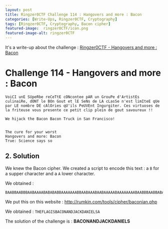 ```yaml
---
layout: post
title: Ringzer0CTF Challenge 114 : Hangovers and more : Bacon
categories: [Write-Ups, Ringzer0CTF, Cryptography]
tags: [Ringzer0CTF, Cryptography, Bacon cipher]
featured-image:  ringzer0CTF/icon.png
featured-image-alt: ringzer0CTF
---
```


It's a write-up about the challenge : [Ringzer0CTF - Hangovers and more : Bacon](https://ringzer0ctf.com/challenges/114)

# Challenge 114 - Hangovers and more : Bacon

``` 
VoiCI unE SUpeRbe reCeTtE cONcontee pAR un GrouPe d'ArtistEs culinaiRe, dONT le BOn Gout et lE SeNs de LA cLasSe n'est limIteE qUe par LE nombre DE cAlOries qU'ils PeUVEnt Ingurgiter. Ces virtuoses de la friteuse vous presente ce petit clip plein de gout savoureux !!

We hijack the Bacon Bacon Truck in San Francisco!


The cure for your worst
Hangovers and more: Bacon
True: Science says so
```

## 2. Solution 

We knew the Bacon cipher. 
We created a script to encode this text : 
a `B` for a supper character and a `A` lower character.

We obtained : 
```
BAABBAABBBAABAAAABABABABBAAAAAAABBAABAAABAABAAAAABAAAAAAAABAABBBAABBABAAAAAABBABAAABBABAABAAAAAAAABAABABAAAABBAAAAAABBABABAAAAABAAABABBBAABAAAAAAAAA
```

We put this on this website : http://rumkin.com/tools/cipher/baconian.php

We obtained : `THEFLAGISBACONANDJACKDANIELSA`

The solution of the challenge is : **BACONANDJACKDANIELS**